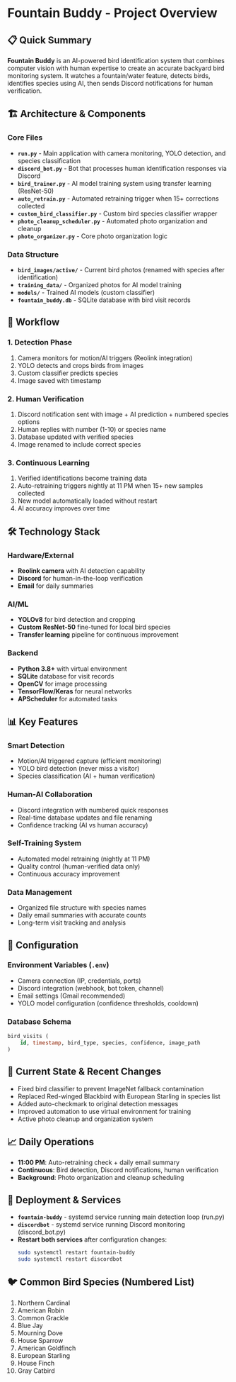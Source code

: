 # Fountain Buddy - Project Overview

## 📋 Quick Summary
**Fountain Buddy** is an AI-powered bird identification system that combines computer vision with human expertise to create an accurate backyard bird monitoring system. It watches a fountain/water feature, detects birds, identifies species using AI, then sends Discord notifications for human verification.

## 🏗️ Architecture & Components

### Core Files
- **`run.py`** - Main application with camera monitoring, YOLO detection, and species classification
- **`discord_bot.py`** - Bot that processes human identification responses via Discord
- **`bird_trainer.py`** - AI model training system using transfer learning (ResNet-50)
- **`auto_retrain.py`** - Automated retraining trigger when 15+ corrections collected
- **`custom_bird_classifier.py`** - Custom bird species classifier wrapper
- **`photo_cleanup_scheduler.py`** - Automated photo organization and cleanup
- **`photo_organizer.py`** - Core photo organization logic

### Data Structure
- **`bird_images/active/`** - Current bird photos (renamed with species after identification)
- **`training_data/`** - Organized photos for AI model training
- **`models/`** - Trained AI models (custom classifier)
- **`fountain_buddy.db`** - SQLite database with bird visit records

## 🔄 Workflow

### 1. Detection Phase
1. Camera monitors for motion/AI triggers (Reolink integration)
2. YOLO detects and crops birds from images
3. Custom classifier predicts species
4. Image saved with timestamp

### 2. Human Verification
1. Discord notification sent with image + AI prediction + numbered species options
2. Human replies with number (1-10) or species name
3. Database updated with verified species
4. Image renamed to include correct species

### 3. Continuous Learning
1. Verified identifications become training data
2. Auto-retraining triggers nightly at 11 PM when 15+ new samples collected
3. New model automatically loaded without restart
4. AI accuracy improves over time

## 🛠️ Technology Stack

### Hardware/External
- **Reolink camera** with AI detection capability
- **Discord** for human-in-the-loop verification
- **Email** for daily summaries

### AI/ML
- **YOLOv8** for bird detection and cropping
- **Custom ResNet-50** fine-tuned for local bird species
- **Transfer learning** pipeline for continuous improvement

### Backend
- **Python 3.8+** with virtual environment
- **SQLite** database for visit records
- **OpenCV** for image processing
- **TensorFlow/Keras** for neural networks
- **APScheduler** for automated tasks

## 📊 Key Features

### Smart Detection
- Motion/AI triggered capture (efficient monitoring)
- YOLO bird detection (never miss a visitor)
- Species classification (AI + human verification)

### Human-AI Collaboration
- Discord integration with numbered quick responses
- Real-time database updates and file renaming
- Confidence tracking (AI vs human accuracy)

### Self-Training System
- Automated model retraining (nightly at 11 PM)
- Quality control (human-verified data only)
- Continuous accuracy improvement

### Data Management
- Organized file structure with species names
- Daily email summaries with accurate counts
- Long-term visit tracking and analysis

## 🔧 Configuration

### Environment Variables (`.env`)
- Camera connection (IP, credentials, ports)
- Discord integration (webhook, bot token, channel)
- Email settings (Gmail recommended)
- YOLO model configuration (confidence thresholds, cooldown)

### Database Schema
```sql
bird_visits (
    id, timestamp, bird_type, species, confidence, image_path
)
```

## 🎯 Current State & Recent Changes
- Fixed bird classifier to prevent ImageNet fallback contamination
- Replaced Red-winged Blackbird with European Starling in species list
- Added auto-checkmark to original detection messages
- Improved automation to use virtual environment for training
- Active photo cleanup and organization system

## 📈 Daily Operations
- **11:00 PM**: Auto-retraining check + daily email summary
- **Continuous**: Bird detection, Discord notifications, human verification
- **Background**: Photo organization and cleanup scheduling

## 🚀 Deployment & Services
- **`fountain-buddy`** - systemd service running main detection loop (run.py)
- **`discordbot`** - systemd service running Discord monitoring (discord_bot.py)
- **Restart both services** after configuration changes:
  ```bash
  sudo systemctl restart fountain-buddy
  sudo systemctl restart discordbot
  ```

## 🐦 Common Bird Species (Numbered List)
1. Northern Cardinal
2. American Robin
3. Common Grackle
4. Blue Jay
5. Mourning Dove
6. House Sparrow
7. American Goldfinch
8. European Starling
9. House Finch
10. Gray Catbird